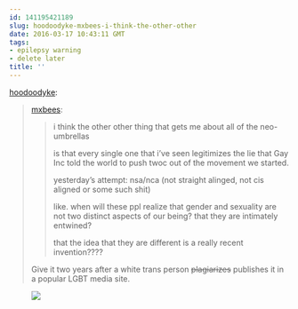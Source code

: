 ```yaml
---
id: 141195421189
slug: hoodoodyke-mxbees-i-think-the-other-other
date: 2016-03-17 10:43:11 GMT
tags:
- epilepsy warning
- delete later
title: ''
---
```

<p><a class="tumblr_blog" href="http://hoodoodyke.tumblr.com/post/141176190579">hoodoodyke</a>:</p>
<blockquote>
<p><a class="tumblr_blog" href="http://mxbees.tumblr.com/post/141175778899">mxbees</a>:</p>
<blockquote>
<p>i think the other other thing that gets me about all of the neo-umbrellas</p>

<p>is that every single one that i’ve seen legitimizes the lie that Gay Inc told the world to push twoc out of the movement we started.</p>

<p>yesterday’s attempt: nsa/nca (not straight alinged, not cis aligned or some such shit)</p>

<p>like. when will these ppl realize that gender and sexuality are not two distinct aspects of our being? that they are intimately entwined?</p>

<p>that the idea that they are different is a really recent invention????</p>
</blockquote>
<p>Give it two years after a white trans person <strike>plagiarizes</strike> publishes it in a popular LGBT media site.</p>
</blockquote>

<figure class="tmblr-full" data-orig-height="255" data-orig-width="500"><img src="https://31.media.tumblr.com/2ab8c0f72fe7815073284abdaa13242a/tumblr_inline_o46j3tHYMV1rdzs46_500.gif" data-orig-height="255" data-orig-width="500"></figure>